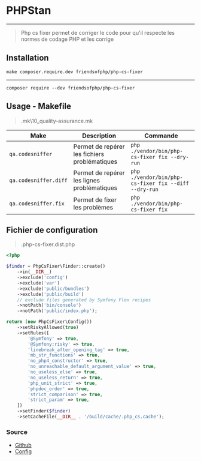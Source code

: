 # PHPStan

---

> Php cs fixer permet de corriger le code pour qu'il respecte les normes de codage PHP et les corrige

## Installation

`make composer.require.dev friendsofphp/php-cs-fixer`

---

`composer require --dev friendsofphp/php-cs-fixer`

## Usage - Makefile

> .mk\10_quality-assurance.mk

| Make                  | Description                                   | Commande                                              |
| --------------------- | --------------------------------------------- | ----------------------------------------------------- |
| `qa.codesniffer`      | Permet de repérer les fichiers problématiques | `php ./vendor/bin/php-cs-fixer fix --dry-run`         |
| `qa.codesniffer.diff` | Permet de repérer les lignes problématiques   | `php ./vendor/bin/php-cs-fixer fix --diff --dry-run`  |
| `qa.codesniffer.fix`  | Permet de fixer les problèmes                 | `php ./vendor/bin/php-cs-fixer fix`                   |

## Fichier de configuration

> .php-cs-fixer.dist.php

```php
<?php

$finder = PhpCsFixer\Finder::create()
    ->in(__DIR__)
    ->exclude('config')
    ->exclude('var')
    ->exclude('public/bundles')
    ->exclude('public/build')
    // exclude files generated by Symfony Flex recipes
    ->notPath('bin/console')
    ->notPath('public/index.php');

return (new PhpCsFixer\Config())
    ->setRiskyAllowed(true)
    ->setRules([
        '@Symfony' => true,
        '@Symfony:risky' => true,
        'linebreak_after_opening_tag' => true,
        'mb_str_functions' => true,
        'no_php4_constructor' => true,
        'no_unreachable_default_argument_value' => true,
        'no_useless_else' => true,
        'no_useless_return' => true,
        'php_unit_strict' => true,
        'phpdoc_order' => true,
        'strict_comparison' => true,
        'strict_param' => true,
    ])
    ->setFinder($finder)
    ->setCacheFile(__DIR__ . '/build/cache/.php_cs.cache');

```

### Source

- [Github](https://github.com/FriendsOfPHP/PHP-CS-Fixer)
- [Config](https://github.com/symfony/demo/blob/main/.php-cs-fixer.dist.php)
